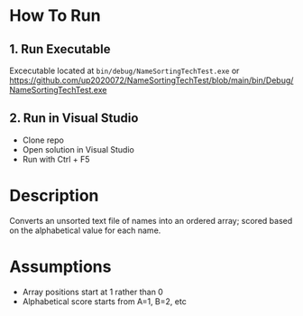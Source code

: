 # How To Run
## 1. Run Executable
Excecutable located at `bin/debug/NameSortingTechTest.exe` or https://github.com/up2020072/NameSortingTechTest/blob/main/bin/Debug/NameSortingTechTest.exe

## 2. Run in Visual Studio
- Clone repo 
- Open solution in Visual Studio
- Run with Ctrl + F5

# Description
Converts an unsorted text file of names into an ordered array; scored based on the alphabetical value for each name.

# Assumptions
- Array positions start at 1 rather than 0
- Alphabetical score starts from A=1, B=2, etc
